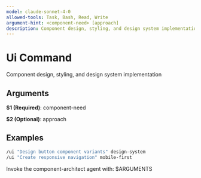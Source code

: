 ```yaml
---
model: claude-sonnet-4-0
allowed-tools: Task, Bash, Read, Write
argument-hint: <component-need> [approach]
description: Component design, styling, and design system implementation
---
```


# Ui Command

Component design, styling, and design system implementation

## Arguments

**$1 (Required)**: component-need

**$2 (Optional)**: approach

## Examples

```bash
/ui "Design button component variants" design-system
/ui "Create responsive navigation" mobile-first
```

Invoke the component-architect agent with: $ARGUMENTS
